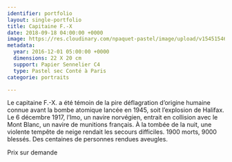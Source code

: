 ```yaml
---
identifier: portfolio
layout: single-portfolio
title: Capitaine F.-X
date: 2018-09-18 04:00:00 +0000
image: https://res.cloudinary.com/npaquet-pastel/image/upload/v1545154659/Capt-Fran%C3%A7ois-Xavier-Laviolette-pastel-20-X-22-cm-2016.jpg
metadata:
  year: 2016-12-01 05:00:00 +0000
  dimensions: 22 X 20 cm
  support: Papier Sennelier C4
  type: Pastel sec Conté à Paris
categorie: portraits

---
```

Le capitaine F.-X. a été témoin de la pire déflagration d’origine humaine connue avant la bombe atomique lancée en 1945, soit l’explosion de Halifax. Le 6 décembre 1917, l’Imo, un navire norvégien, entrait en collision avec le Mont Blanc, un navire de munitions français. À la tombée de la nuit, une violente tempête de neige rendait les secours difficiles. 1900 morts, 9000 blessés. Des centaines de personnes rendues aveugles.

Prix sur demande